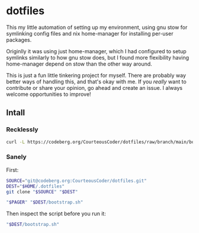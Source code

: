 # dotfiles

This my little automation of setting up my environment, using gnu stow for symlinking config files and nix home-manager for installing per-user packages.

Originlly it was using just home-manager, which I had configured to setup symlinks similarly to how gnu stow does, but I found more flexibility having home-manager depend on stow than the other way around.

This is just a fun little tinkering project for myself. There are probably way better ways of handling this, and that's okay with me. If you _really_ want to contribute or share your opinion, go ahead and create an issue. I always welcome opportunities to improve!

## Intall

### Recklessly

```sh
curl -L https://codeberg.org/CourteousCoder/dotfiles/raw/branch/main/bootstrap.sh | sh -s
```

### Sanely

First:

```sh
SOURCE="git@codeberg.org:CourteousCoder/dotfiles.git"
DEST="$HOME/.dotfiles"
git clone "$SOURCE" "$DEST"

"$PAGER" "$DEST/bootstrap.sh"
```

Then inspect the script before you run it:


```sh
"$DEST/bootstrap.sh"
```

